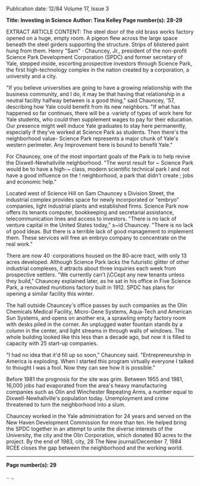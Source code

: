 Publication date: 12/84
Volume 17, Issue 3

**Title: Investing in Science**
**Author: Tina Kelley**
**Page number(s): 28-29**

EXTRACT ARTICLE CONTENT:
The steel door of the old brass works factory opened on a huge, empty room. A pigeon flew across the large space beneath the steel girders supporting the structure. Strips of blistered paint hung from them. Henry "Sam" · Chauncey, Jr., president of the non-profit Science Park Development Corporation (SPDC) and former secretary of Yale, stepped inside, escorting prospective investors through Science Park, the first high-technology complex in the nation created by a corporation, a university and a city. 

"If you believe universities are going to have a growing relationship with the business community, and I do, it may be that having that relationship in a neutral facility halfway between is a good thing," said Chauncey, '57, describing how Yale could benefit from its new neighbors. "If what has happened so far continues, there will be a ·variety of types of work here for Yale students, who could then supplement wages to pay for their education. Our presence might well induce Yale graduates to stay here permanently, especially if they've worked at Science Park as students. Then there's the neighborhood value- Science Park represents a major chunk of Yale's western perimeter. Any Improvement here is bound to benefit Yale." 

For Chauncey, one of the most important goals of the Park is to help revive the Dixwell-Newhallville neighborhood. "The worst result for ~ Science Park would be to have a high-~ class, modern scientific technical park l and not have a good influence on the ! neighborhood, a park that didn't create ; jobs and economic help." 

Located west of Science Hill on Sam Chauncey s Division Street, the industrial complex provides space for newly incorporated or "embryo" companies, light industrial plants and established firms. Science Park now offers its tenants computer, bookkeeping and secretarial assistance, telecommunication lines and access to investors. "There is no lack of venture capital in the United States today," s~id Chauncey. "There is no lack of good ideas. But there is a terrible lack of good management to implement them. These services will free an embryo company to concentrate on the real work." 

There are now 40 ·corporations housed on the 80-acre tract, with only 13 acres developed. Although Science Park lacks the futuristic glitter of other industrial complexes, it attracts about three inquiries each week from prospective settlers. "We currently can't j\CCept any new tenants unless they build," Chauncey explained later, as he sat in his office in Five Science Park, a renovated munitions factory built in 1912. SPDC has plans for opening a similar facility this winter. 

The hall outside Chauncey's office passes by such companies as the Olin Chemicals Medical Facility, Micro-Gene Systems, Aqua-Tech and American Sun Systems, and opens on another era, a sprawling empty factory room with desks piled in the corner. An unplugged water fountain stands by a column in the center, and light streams in through walls of windows. The whole building looked like this less than a decade ago, but now it is filled to capacity with 25 start-up companies. 

"I had no idea that it'd fill up so soon," Chauncey said. "Entrepreneurship in America is exploding. When I started this program virtually everyone I talked to thought I was a fool. Now they can see how it is possible." 

Before 1981 the prognosis for the site was grim. Between 1955 and 1981, 16,000 jobs had evaporated from the area's heavy manufacturing companies such as Olin and Winchester Repeating Arms, a number equal to Dixwell-Newhallville's population today. Unemployment and crime threatened to turn the neighborhood into a slum. 

Chauncey worked in the Yale administration for 24 years and served on the New Haven Development Commission for more than ten. He helped bring the SPDC together in an attempt to unite the diverse interests of the University, the city and the Olin Corporation, which donated 80 acres to the project. By the end of 1983, city, 28 The New journal/December 7, 1984 RCEE closes the gap between the neighborhood and the working world.


---

**Page number(s): 29**

.. .,